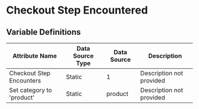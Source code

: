# Checkout Step Encountered

### 

## Variable Definitions

| Attribute Name|Data Source Type|Data Source|Description|
| --- | --- | --- | --- |
|Checkout Step Encounters|Static|1|Description not provided|
|Set category to 'product'|Static|product|Description not provided|



